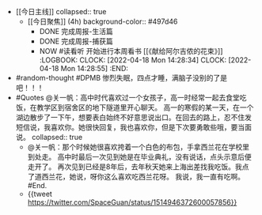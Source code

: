 - [[今日主线]]
  collapsed:: true
	- [[今日聚焦]] (4h)
	  background-color:: #497d46
		- DONE 完成周报-生活篇
		- DONE 完成周报-捕获篇
		- NOW #读看听 开始进行本周看书 [[《献给阿尔吉侬的花束》]]
		  :LOGBOOK:
		  CLOCK: [2022-04-18 Mon 14:28:34]
		  CLOCK: [2022-04-18 Mon 14:28:55]
		  :END:
- #random-thought #DPMB 惨烈失眠，四点才睡，满脑子没别的了是吧！！！
- #Quotes @关一帆：高中时代喜欢过一个女孩子，高一时经常一起去食堂吃饭，在教学区到宿舍区的地下隧道里开心聊天。 高一的寒假的某一天，在一个湖边散步了一下午，想要表白始终不好意思说出口。在回去的路上，忍不住发短信说，我喜欢你。她很快回复，我也喜欢你，但是下次要勇敢些哦，要当面说。
  collapsed:: true
	- @关一帆：那个时候她很喜欢挎着一个白色的布包，手拿西兰花在学校里到处走。 高中时最后一次见到她是在毕业典礼，没有说话，点头示意后便走开了。 再次见到已经是8年后，去年秋天她来上海出差找我吃饭。我点了道西兰花，她说，呀你这么喜欢吃西兰花呀。 我说，我一直有吃啊。 #End.
	- {{tweet https://twitter.com/SpaceGuan/status/1514946372600057856}}